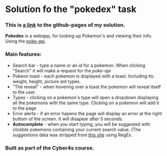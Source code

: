 # Solution fo the "pokedex" task

### This is [a link](https://noamgolani.github.io/pokedex/dist/) to the github-pages of my solution.

**Pokedex** is a webapp, for looking up Pokemon's and viewing their info. Using the [poke-api](https://pokeapi.co/).

### Main features:

- Search bar - type a name or an id for a pokemon. When clicking "Search" it will make a request for the _poke-api_
- Pokeon toast - each pokemon is displayed with a toast. Including its: weight, height, picture ant types.
- "The reveal" - when hovering over a toast the pokemon will reveal itself to the user.
- Types - clicking on a pokemon's type will open a dropdown displaying all the pokemons with the same type. Clicking on a pokemon will add it to the page
- Error alerts - if an error hapens the page will display an error at the right buttom of the screen. It will disapear after 5 seconds.
- **Autocomplete** - when you start typing, you will be suggested with clickble pokemons containing your current search value. (The suggestions data was stripped from [this site](https://bulbapedia.bulbagarden.net/wiki/List_of_Pok%C3%A9mon_by_National_Pok%C3%A9dex_number) using RegEx.

### Built as part of the Cyber4s course.
